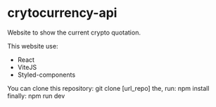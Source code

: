 # crytocurrency-api
Website to show the current crypto quotation.


This website use:
- React
- ViteJS
- Styled-components


You can clone this repository: git clone [url_repo]
the, run: npm install
finally: npm run dev
